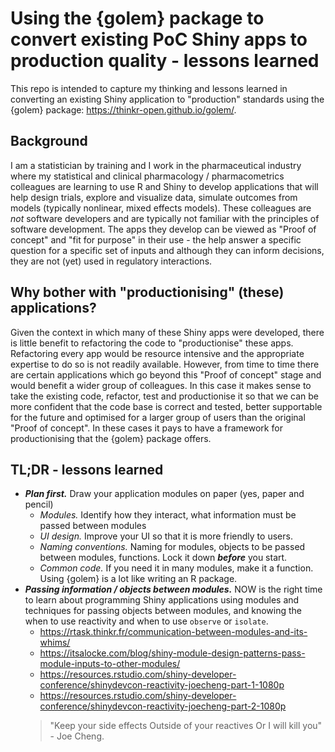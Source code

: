 # Using the {golem} package to convert existing PoC Shiny apps to production quality - lessons learned

This repo is intended to capture my thinking and lessons learned in converting an existing Shiny application to "production" standards using the {golem} package: https://thinkr-open.github.io/golem/.

## Background
I am a statistician by training and I work in the pharmaceutical industry where my statistical and clinical pharmacology / pharmacometrics colleagues are learning to use R and Shiny to develop applications that will help design trials, explore and visualize data, simulate outcomes from models (typically nonlinear, mixed effects models). These colleagues are *not* software developers and are typically not familiar with the principles of software development. The apps they develop can be viewed as "Proof of concept" and "fit for purpose" in their use - the help answer a specific question for a specific set of inputs and although they can inform decisions, they are not (yet) used in regulatory interactions. 

## Why bother with "productionising" (these) applications?
Given the context in which many of these Shiny apps were developed, there is little benefit to refactoring the code to "productionise" these apps. Refactoring every app would be resource intensive and the appropriate expertise to do so is not readily available. However, from time to time there are certain applications which go beyond this "Proof of concept" stage and would benefit a wider group of colleagues. In this case it makes sense to take the existing code, refactor, test and productionise it so that we can be more confident that the code base is correct and tested, better supportable for the future and optimised for a larger group of users than the original "Proof of concept". In these cases it pays to have a framework for productionising that the {golem} package offers.

## TL;DR - lessons learned
  
  * ***Plan first.***  Draw your application modules on paper (yes, paper and pencil)
    * *Modules.* Identify how they interact, what information must be passed between modules
    * *UI design.* Improve your UI so that it is more friendly to users.
    * *Naming conventions.* Naming for modules, objects to be passed between modules, functions. Lock it down ***before*** you start.
    * *Common code.* If you need it in many modules, make it a function. Using {golem} is a lot like writing an R package.
  * ***Passing information / objects between modules.*** NOW is the right time to learn about programming Shiny applications using modules and techniques for passing objects between modules, and knowing the when to use reactivity and when to use `observe` or `isolate`.
    * https://rtask.thinkr.fr/communication-between-modules-and-its-whims/ 
    * https://itsalocke.com/blog/shiny-module-design-patterns-pass-module-inputs-to-other-modules/
    * https://resources.rstudio.com/shiny-developer-conference/shinydevcon-reactivity-joecheng-part-1-1080p
    * https://resources.rstudio.com/shiny-developer-conference/shinydevcon-reactivity-joecheng-part-2-1080p
    > "Keep your side effects
    Outside of your reactives
    Or I will kill you" - Joe Cheng.

    